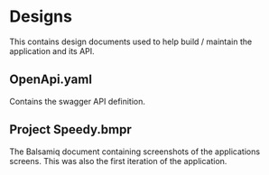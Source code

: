 
# Designs
This contains design documents used to help build / maintain the application and its API.

## OpenApi.yaml
Contains the swagger API definition.

## Project Speedy.bmpr
The Balsamiq document containing screenshots of the applications screens. This was also the first iteration of the application.
